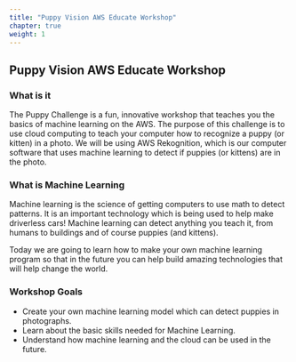 ```yaml
---
title: "Puppy Vision AWS Educate Workshop"
chapter: true
weight: 1
---
```


## Puppy Vision AWS Educate Workshop

### What is it

The Puppy Challenge is a fun, innovative workshop that teaches you the basics of machine learning on the AWS. The purpose of this challenge is to use cloud computing to teach your computer how to recognize a puppy (or kitten) in a photo. We will be using AWS Rekognition, which is our computer software that uses machine learning to detect if puppies (or kittens) are in the photo.

### What is Machine Learning

Machine learning is the science of getting computers to use math to detect patterns. It is an important technology which is being used to help make driverless cars! Machine learning can detect anything you teach it, from humans to buildings and of course puppies (and kittens).

Today we are going to learn how to make your own machine learning program so that in the future you can help build amazing technologies that will help change the world.

### Workshop Goals

* Create your own machine learning model which can detect puppies in photographs.
* Learn about the basic skills needed for Machine Learning.
* Understand how machine learning and the cloud can be used in the future.
